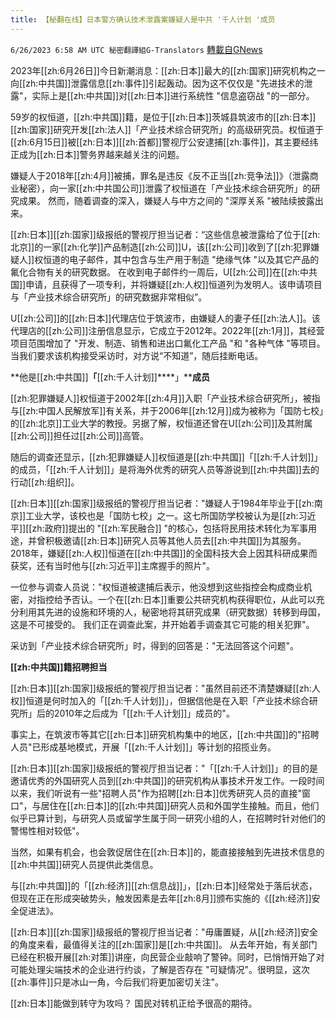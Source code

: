 ```yaml
---
title: 【秘翻在线】日本警方确认技术泄露案嫌疑人是中共 '千人计划 '成员
---
```

`6/26/2023 6:58 AM UTC 秘密翻譯組G-Translators` [轉載自GNews](https://gnews.org/articles/1412646)

         

2023年[[zh:6月26日]]今日新潮消息：[[zh:日本]]最大的[[zh:国家]]研究机构之一向[[zh:中共国]]泄露信息[[zh:事件]]引起轰动。因为这不仅仅是 "先进技术的泄露"，实际上是[[zh:中共国]]对[[zh:日本]]进行系统性 "信息盗窃战 "的一部分。

59岁的权恒道，[[zh:中共国]]籍，是位于[[zh:日本]]茨城县筑波市的[[zh:日本]][[zh:国家]]研究开发[[zh:法人]]「产业技术综合研究所」的高级研究员。权恒道于[[zh:6月15日]]被[[zh:日本]][[zh:首都]]警视厅公安逮捕[[zh:事件]]，其主要经纬正成为[[zh:日本]]警务界越来越关注的问题。

嫌疑人于2018年[[zh:4月]]被捕，罪名是违反《反不正当[[zh:竞争法]]》（泄露商业秘密），向一家[[zh:中共国公司]]泄露了权恒道在「产业技术综合研究所」的研究成果。 然而，随着调查的深入，嫌疑人与中方之间的 "深厚关系 "被陆续披露出来。

[[zh:日本]][[zh:国家]]级报纸的警视厅担当记者：“这些信息被泄露给了位于[[zh:北京]]的一家[[zh:化学]]产品制造[[zh:公司]]U，该[[zh:公司]]收到了[[zh:犯罪嫌疑人]]权恒道的电子邮件，其中包含与生产用于制造 "绝缘气体 "以及其它产品的氟化合物有关的研究数据。 在收到电子邮件约一周后，U[[zh:公司]]在[[zh:中共国]]申请，且获得了一项专利，并将嫌疑[[zh:人权]]恒道列为发明人。该申请项目与「产业技术综合研究所」的研究数据非常相似”。

U[[zh:公司]]的[[zh:日本]]代理店位于筑波市，由嫌疑人的妻子任[[zh:法人]]。该代理店的[[zh:公司]]注册信息显示，它成立于2012年。2022年[[zh:1月]]，其经营项目范围增加了 "开发、制造、销售和进出口氟化工产品 "和 "各种气体 "等项目。当我们要求该机构接受采访时，对方说“不知道”，随后挂断电话。

**他是[[zh:中共国]]****「****[[zh:千人计划]]****」****成员**

[[zh:犯罪嫌疑人]]权恒道于2002年[[zh:4月]]入职「产业技术综合研究所」，被指与[[zh:中国人民解放军]]有关系，并于2006年[[zh:12月]]成为被称为「国防七校」的[[zh:北京]]工业大学的教授。另据了解，权恒道还曾在U[[zh:公司]]及其附属[[zh:公司]]担任过[[zh:公司]]高管。

随后的调查还显示，[[zh:犯罪嫌疑人]]权恒道是[[zh:中共国]]「[[zh:千人计划]]」的成员，「[[zh:千人计划]]」是将海外优秀的研究人员等游说到[[zh:中共国]]去的行动[[zh:组织]]。

[[zh:日本]][[zh:国家]]级报纸的警视厅担当记者："嫌疑人于1984年毕业于[[zh:南京]]工业大学，该校也是「国防七校」之一。这七所国防学校被认为是[[zh:习近平]][[zh:政府]]提出的 "[[zh:军民融合]] "的核心，包括将民用技术转化为军事用途，并曾积极邀请[[zh:日本]]研究人员等其他人员去[[zh:中共国]]为其服务。2018年，嫌疑[[zh:人权]]恒道在[[zh:中共国]]的全国科技大会上因其科研成果而获奖，还有当时他与[[zh:习近平]]主席握手的照片"。

一位参与调查人员说："权恒道被逮捕后表示，他没想到这些指控会构成商业机密，对指控给予否认。一个在[[zh:日本]]重要公共研究机构获得职位，从此可以充分利用其先进的设施和环境的人，秘密地将其研究成果（研究数据）转移到母国，这是不可接受的。 我们正在调查此案，并开始着手调查其它可能的相关犯罪"。

采访到「产业技术综合研究所」时，得到的回答是："无法回答这个问题"。

**[[zh:中共国]]籍招聘担当**

[[zh:日本]][[zh:国家]]级报纸的警视厅担当记者："虽然目前还不清楚嫌疑[[zh:人权]]恒道是何时加入的「[[zh:千人计划]]」，但据信他是在入职「产业技术综合研究所」后的2010年之后成为「[[zh:千人计划]]」成员的"。

事实上，在筑波市等其它[[zh:日本]]研究机构集中的地区，[[zh:中共国]]的"招聘人员"已形成基地模式，开展「[[zh:千人计划]]」等计划的招揽业务。

[[zh:日本]][[zh:国家]]级报纸的警视厅担当记者："「[[zh:千人计划]]」的目的是邀请优秀的外国研究人员到[[zh:中共国]]的研究机构从事技术开发工作。一段时间以来，我们听说有一些"招聘人员"作为招聘[[zh:日本]]优秀研究人员的直接"窗口"，与居住在[[zh:日本]]的[[zh:中共国]]研究人员和外国学生接触。而且，他们似乎已算计到，与研究人员或留学生属于同一研究小组的人，在招聘时针对他们的警惕性相对较低"。

当然，如果有机会，也会敦促居住在[[zh:日本]]的，能直接接触到先进技术信息的[[zh:中共国]]研究人员提供此类信息。

与[[zh:中共国]]的「[[zh:经济]][[zh:信息战]]」，[[zh:日本]]经常处于落后状态，但现在正在形成突破势头，触发因素是去年[[zh:8月]]颁布实施的《[[zh:经济]]安全促进法》。

[[zh:日本]][[zh:国家]]级报纸的警视厅担当记者："毋庸置疑，从[[zh:经济]]安全的角度来看，最值得关注的[[zh:国家]]是[[zh:中共国]]。 从去年开始，有关部门已经在积极开展[[zh:对策]]讲座，向民营企业敲响了警钟。同时，已悄悄开始了对可能处理尖端技术的企业进行约谈，了解是否存在 "可疑情况"。很明显，这次[[zh:事件]]只是冰山一角，今后我们将更加密切关注"。

[[zh:日本]]能做到转守为攻吗？ 国民对转机正给予很高的期待。
